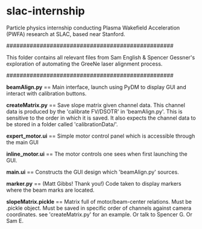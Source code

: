 # slac-internship
Particle physics internship conducting Plasma Wakefield Acceleration (PWFA) research at SLAC, based near Stanford.


##################################################

This folder contains all relevant files from 
Sam English & Spencer Gessner's exploration 
of automating the GreeNe laser alignment process.

##################################################

**beamAlign.py**      ==   Main interface, launch using PyDM to display GUI and interact with calibration buttons.

**createMatrix.py**   ==   Save slope matrix given channel data. This channel data is produced by the 'calibrate FV/DSOTR' in 'beamAlign.py'.
		       This is sensitive to the order in which it is saved. It also expects the channel data to be stored in a folder called 'calibrationData/'.

**expert_motor.ui**   ==   Simple motor control panel which is accessible through the main GUI

**inline_motor.ui**   ==   The motor controls one sees when first launching the GUI.

**main.ui**           ==   Constructs the GUI design which 'beamAlign.py' sources.

**marker.py**         ==   (Matt Gibbs! Thank you!) Code taken to display markers where the beam marks are located.

**slopeMatrix.pickle** ==   Matrix full of motor/beam-center relations. Must be .pickle object. Must be saved in specific order of channels against camera coordinates.
		       see 'createMatrix.py' for an example. Or talk to Spencer G. Or Sam E.
